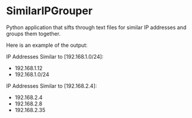 # SimilarIPGrouper
Python application that sifts through text files for similar IP addresses and groups them together.

Here is an example of the output:

IP Addresses Similar to [192.168.1.0/24]:
- 192.168.1.12
- 192.168.1.0/24

IP Addresses Similar to [192.168.2.4]:
- 192.168.2.4
- 192.168.2.8
- 192.168.2.35
